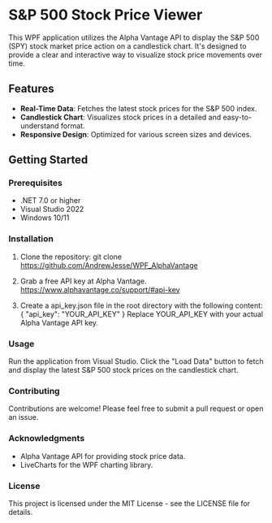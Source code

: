 # S&P 500 Stock Price Viewer

This WPF application utilizes the Alpha Vantage API to display the S&P 500 (SPY) stock market price action on a candlestick chart. It's designed to provide a clear and interactive way to visualize stock price movements over time.

## Features

- **Real-Time Data**: Fetches the latest stock prices for the S&P 500 index.
- **Candlestick Chart**: Visualizes stock prices in a detailed and easy-to-understand format.
- **Responsive Design**: Optimized for various screen sizes and devices.

## Getting Started

### Prerequisites

- .NET 7.0 or higher
- Visual Studio 2022
- Windows 10/11

### Installation

1. Clone the repository:
   git clone https://github.com/AndrewJesse/WPF_AlphaVantage

2. Grab a free API key at Alpha Vantage. 
  https://www.alphavantage.co/support/#api-key 

3. Create a api_key.json file in the root directory with the following content:
  { "api_key": "YOUR_API_KEY" }
  Replace YOUR_API_KEY with your actual Alpha Vantage API key.

### Usage
Run the application from Visual Studio. Click the "Load Data" button to fetch and display the latest S&P 500 stock prices on the candlestick chart.

### Contributing
Contributions are welcome! Please feel free to submit a pull request or open an issue.

### Acknowledgments
- Alpha Vantage API for providing stock price data.
- LiveCharts for the WPF charting library.

### License
This project is licensed under the MIT License - see the LICENSE file for details.
